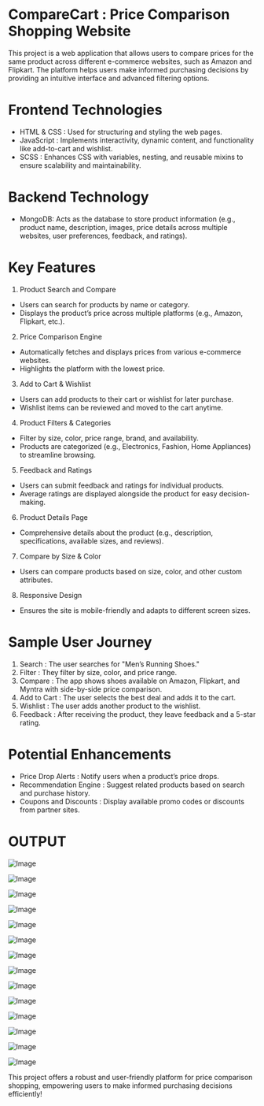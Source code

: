 # CompareCart : Price Comparison Shopping Website
This project is a web application that allows users to compare prices for the same product across different e-commerce websites, such as Amazon and Flipkart. The platform helps users make informed purchasing decisions by providing an intuitive interface and advanced filtering options.



# Frontend Technologies
- HTML & CSS : Used for structuring and styling the web pages.
- JavaScript : Implements interactivity, dynamic content, and functionality like add-to-cart and wishlist.
- SCSS : Enhances CSS with variables, nesting, and reusable mixins to ensure scalability and maintainability.



# Backend Technology
- MongoDB: Acts as the database to store product information (e.g., product name, description, images, price details across multiple websites, user preferences, feedback, and ratings).



# Key Features

1. Product Search and Compare
- Users can search for products by name or category.
- Displays the product’s price across multiple platforms (e.g., Amazon, Flipkart, etc.).
  
2. Price Comparison Engine
- Automatically fetches and displays prices from various e-commerce websites.
- Highlights the platform with the lowest price.
  
3. Add to Cart & Wishlist
- Users can add products to their cart or wishlist for later purchase.
- Wishlist items can be reviewed and moved to the cart anytime.

4. Product Filters & Categories
- Filter by size, color, price range, brand, and availability.
- Products are categorized (e.g., Electronics, Fashion, Home Appliances) to streamline browsing.

5. Feedback and Ratings
- Users can submit feedback and ratings for individual products.
- Average ratings are displayed alongside the product for easy decision-making.

6. Product Details Page
- Comprehensive details about the product (e.g., description, specifications, available sizes, and reviews).

7. Compare by Size & Color
- Users can compare products based on size, color, and other custom attributes.

8. Responsive Design
- Ensures the site is mobile-friendly and adapts to different screen sizes.



# Sample User Journey
1. Search : The user searches for "Men’s Running Shoes."
2. Filter : They filter by size, color, and price range.
3. Compare : The app shows shoes available on Amazon, Flipkart, and Myntra with side-by-side price comparison.
4. Add to Cart : The user selects the best deal and adds it to the cart.
5. Wishlist : The user adds another product to the wishlist.
6. Feedback : After receiving the product, they leave feedback and a 5-star rating.



# Potential Enhancements
- Price Drop Alerts : Notify users when a product’s price drops.
- Recommendation Engine : Suggest related products based on search and purchase history.
- Coupons and Discounts : Display available promo codes or discounts from partner sites.



# OUTPUT

![Image](https://github.com/user-attachments/assets/4040b0ab-5f7d-4ad8-80ed-6608862a0c5c)

![Image](https://github.com/user-attachments/assets/938b0f83-2fb0-44e2-b1d6-9215445243d8)

![Image](https://github.com/user-attachments/assets/606473f7-b3e7-422d-b04d-9d52c00bea5c)

![Image](https://github.com/user-attachments/assets/ae9e8a62-7479-4554-8fe7-f871986eb7a5)

![Image](https://github.com/user-attachments/assets/4315b425-d194-4877-b964-88e3611e4cae)

![Image](https://github.com/user-attachments/assets/82c3e36f-fede-4d08-b97e-b92d7c6025c6)

![Image](https://github.com/user-attachments/assets/26a0bbce-b78e-44a9-8ddc-804e9256e37c)

![Image](https://github.com/user-attachments/assets/3be37e17-94b5-4cf8-a810-370dfa94f52e)

![Image](https://github.com/user-attachments/assets/5a4e3078-4493-4626-a4d7-183cbcbd2252)

![Image](https://github.com/user-attachments/assets/130d2e28-b3a7-4ed2-adf4-13fb6e4356d6)

![Image](https://github.com/user-attachments/assets/4d42db18-96f8-462e-a73c-822c2c247760)

![Image](https://github.com/user-attachments/assets/31740dc0-652f-4da7-9c49-f5b196461a20)

![Image](https://github.com/user-attachments/assets/b2a9eebb-56dc-465b-8a5d-14557e2817f0)

![Image](https://github.com/user-attachments/assets/a05c8581-6dd8-48ac-ada3-b6af6815695c)




This project offers a robust and user-friendly platform for price comparison shopping, empowering users to make informed purchasing decisions efficiently!







